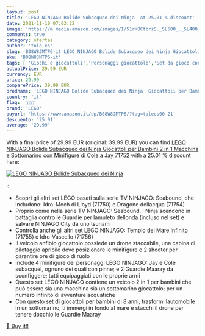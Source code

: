 ```yaml
---
layout: post
title: 'LEGO NINJAGO Bolide Subacqueo dei Ninja  at 25.01 % discount'
date: 2021-11-10 07:03:22
image: 'https://m.media-amazon.com/images/I/51r+0CtbrzS._SL500_._SL400_.jpg'
comments: true
category: ofertas
author: 'tole.es'
slug: 'B08W8JMTP6-it LEGO NINJAGO Bolide Subacqueo dei Ninja Giocattoli per...'
sku: 'B08W8JMTP6-it'
tags: [ 'Giochi e giocattoli','Personaggi giocattolo','Set da gioco con statuine','lego', ]
actualPrice: 29.99 EUR
currency: EUR
price: 29.99
comparePrice: 39.99 EUR
prodname: 'LEGO NINJAGO Bolide Subacqueo dei Ninja  Giocattoli per Bambini 2 in 1 Macchina e Sottomarino con Minifigure di Cole a Jay  71752'
country: 'it'
flag: '🇮🇹'
brand: 'LEGO'
buyurl: 'https://www.amazon.it/dp/B08W8JMTP6/?tag=tolees00-21'
descuento: '25.01'
average: '29.99'
---
```


With a final price of 29.99 EUR (original: 39.99 EUR) you can find [LEGO NINJAGO Bolide Subacqueo dei Ninja  Giocattoli per Bambini 2 in 1 Macchina e Sottomarino con Minifigure di Cole a Jay  71752](https://www.amazon.it/dp/B08W8JMTP6/?tag=tolees00-21) with a  25.01 % discount here:

[![LEGO NINJAGO Bolide Subacqueo dei Ninja ](https://m.media-amazon.com/images/I/51r+0CtbrzS._SL500_._SL400_.jpg)](https://www.amazon.it/dp/B08W8JMTP6/?tag=tolees00-21)

ℹ️:

- Scopri gli altri set LEGO basati sulla serie TV NINJAGO: Seabound, che includono: Idro-Mech di Lloyd (71750) e Dragone dellacqua (71754)
- Proprio come nella serie TV NINJAGO: Seabound, i Ninja scendono in battaglia contro le Guardie per lamuleto dellonda (incluso nel set) e salvare NINJAGO City da uno tsunami
- Controlla anche gli altri set LEGO NINJAGO: Tempio del Mare Infinito (71755) e Idro-Vascello (71756)
- Il veicolo anfibio giocattolo possiede un drone staccabile, una cabina di pilotaggio apribile dove posizionare le minifigure e 2 shooter per garantire ore di gioco di ruolo
- Include 4 minifigure dei personaggi LEGO NINJAGO: Jay e Cole subacquei, ognuno dei quali con pinne; e 2 Guardie Maaray da sconfiggere; tutti equipaggiati con le proprie armi
- Questo set LEGO NINJAGO contiene un veicolo 2 in 1 per bambini che può essere sia una macchina sia un sottomarino giocattolo; per un numero infinito di avventure acquatiche
- Con questo set di giocattoli per bambini di 8 anni, trasformi lautomobile in un sottomarino, ti immergi in fondo al mare e stacchi il drone per tenere docchio le Guardie Maaray

[🛒 Buy it!!](https://www.amazon.it/dp/B08W8JMTP6/?tag=tolees00-21)
